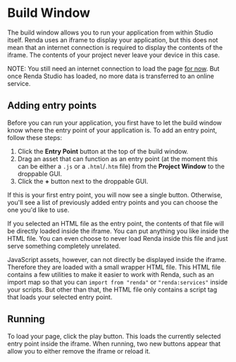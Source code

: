 # Build Window

The build window allows you to run your application from within Studio itself.
Renda uses an iframe to display your application, but this does not mean that an
internet connection is required to display the contents of the iframe. The
contents of your project never leave your device in this case.

NOTE: You still need an internet connection to load the page
[for now](https://github.com/rendajs/Renda/issues/560). But once Renda Studio
has loaded, no more data is transferred to an online service.

## Adding entry points

Before you can run your application, you first have to let the build window know
where the entry point of your application is. To add an entry point, follow
these steps:

1. Click the **Entry Point** button at the top of the build window.
2. Drag an asset that can function as an entry point (at the moment this can be
   either a `.js` or a `.html`/`.htm` file) from the **Project Window** to the
   droppable GUI.
3. Click the **+** button next to the droppable GUI.

If this is your first entry point, you will now see a single button. Otherwise,
you'll see a list of previously added entry points and you can choose the one
you'd like to use.

If you selected an HTML file as the entry point, the contents of that file will
be directly loaded inside the iframe. You can put anything you like inside the
HTML file. You can even choose to never load Renda inside this file and just
serve something completely unrelated.

JavaScript assets, however, can not directly be displayed inside the iframe.
Therefore they are loaded with a small wrapper HTML file. This HTML file
contains a few utilities to make it easier to work with Renda, such as an import
map so that you can `import from "renda"` or `"renda:services"` inside your
scripts. But other than that, the HTML file only contains a script tag that
loads your selected entry point.

## Running

To load your page, click the play button. This loads the currently selected
entry point inside the iframe. When running, two new buttons appear that allow
you to either remove the iframe or reload it.
